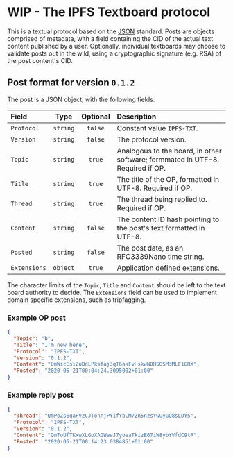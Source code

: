 # WIP - The IPFS Textboard protocol

This is a textual protocol based on the [JSON](https://www.json.org/) standard.
Posts are objects comprised of metadata, with a field containing the CID of the
actual text content published by a user. Optionally, individual textboards may
choose to validate posts out in the wild, using a cryptographic signature (e.g. RSA)
of the post content's CID.

## Post format for version `0.1.2`

The post is a JSON object, with the following fields:

| Field | Type | Optional | Description |
| :--- | :---: | :---: | :--- |
| `Protocol` | `string` | `false` | Constant value `IPFS-TXT`. |
| `Version` | `string` | `false` | The protocol version. |
| `Topic` | `string` | `true` | Analogous to the board, in other software; formmated in UTF-8. Required if OP. |
| `Title` | `string` | `true` | The title of the OP, formatted in UTF-8. Required if OP. |
| `Thread` | `string` | `true` | The thread being replied to. Required if OP. |
| `Content` | `string` | `false` | The content ID hash pointing to the post's text formatted in UTF-8. |
| `Posted` | `string` | `false` | The post date, as an RFC3339Nano time string. |
| `Extensions` | `object` | `true` | Application defined extensions. |

The character limits of the `Topic`, `Title` and `Content` should be left to the
text board authority to decide. The `Extensions` field can be used to implement
domain specific extensions, such as ~~tripfagging~~.

### Example OP post

```json
{
  "Topic": "b",
  "Title": "I'm new here",
  "Protocol": "IPFS-TXT",
  "Version": "0.1.2",
  "Content": "QmWicCsiZuBdLPksfaj3qT6akFvHskwNDHSQSM3MLF1GRX",
  "Posted": "2020-05-21T00:04:24.3095002+01:00"
}
```

### Example reply post

```json
{
  "Thread": "QmPoZs6qaPVzCJTonnjPYifYbCM7Zn5nzsYwUyuQ8sLDY5",
  "Protocol": "IPFS-TXT",
  "Version": "0.1.2",
  "Content": "QmToUfTKxwXLGoXAGWeeJ7yoeaTkizE67iW8ybYVfdC9tR",
  "Posted": "2020-05-21T00:14:23.0384851+01:00"
}
```
